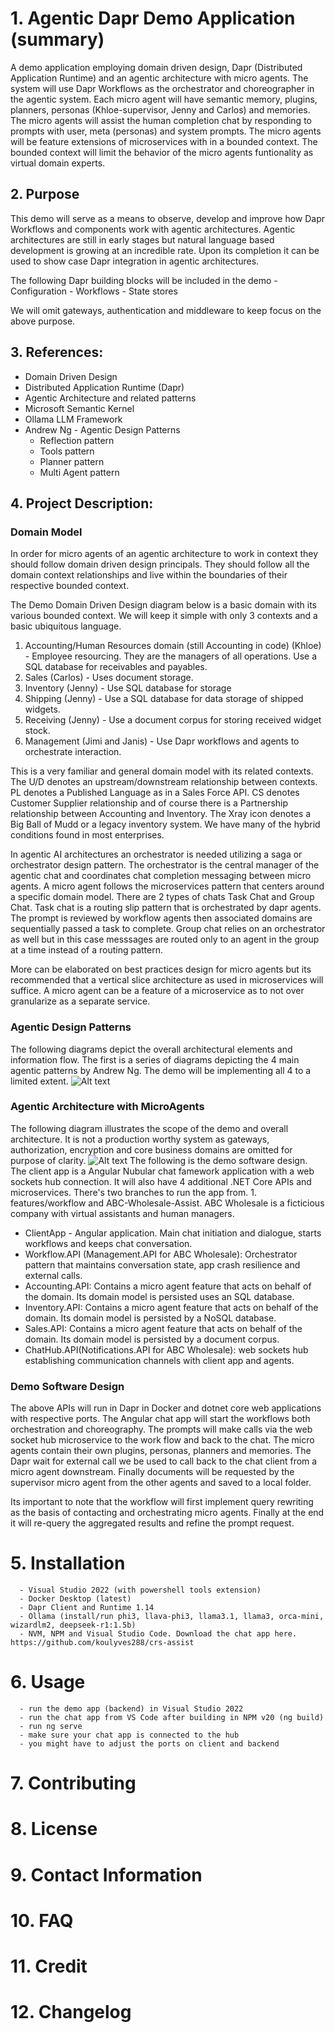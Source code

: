 # 1. Agentic Dapr Demo Application (summary)
A demo application employing domain driven design, Dapr (Distributed Application Runtime) and an agentic architecture with micro agents. The system will use Dapr Workflows as the orchestrator and choreographer in the agentic system. Each micro agent will have semantic memory, plugins, planners, personas (Khloe-supervisor, Jenny and Carlos) and memories. The micro agents will assist the human completion chat by responding to prompts with user, meta (personas) and system prompts. The micro agents will be feature extensions of microservices with in a bounded context. The bounded context will limit the behavior of the micro agents funtionality as virtual domain experts. 
## 2. Purpose 
This demo will serve as a means to observe, develop and improve how Dapr Workflows and components work with agentic architectures. Agentic architectures are still in early stages but natural language based development is growing at an incredible rate. Upon its completion it can be used to show case Dapr integration in agentic architectures. 

The following Dapr building blocks will be included in the demo
      - Configuration
      - Workflows
      - State stores

We will omit gateways, authentication and middleware to keep focus on the above purpose.
## 3. References:
- Domain Driven Design
- Distributed Application Runtime (Dapr)
- Agentic Architecture and related patterns
- Microsoft Semantic Kernel
- Ollama LLM Framework
- Andrew Ng - Agentic Design Patterns
    - Reflection pattern
    - Tools pattern
    - Planner pattern
    - Multi Agent pattern
## 4. Project Description:
### Domain Model
In order for micro agents of an agentic architecture to work in context they should follow domain driven design principals.
They should follow all the domain context relationships and live within the boundaries of their respective bounded context. 

The Demo Domain Driven Design diagram below is a basic domain with its various bounded context. We will keep it simple with only 3 contexts and a basic ubiquitous language.

  1. Accounting/Human Resources domain (still Accounting in code) (Khloe) - Employee resourcing. They are the managers of all operations. Use a SQL database for receivables and payables.
  2. Sales (Carlos) - Uses document storage.
  3. Inventory (Jenny) - Use SQL database for storage
  4. Shipping (Jenny) - Use a SQL database for data storage of shipped widgets.
  5. Receiving (Jenny) - Use a document corpus for storing received widget stock.
  6. Management (Jimi and Janis) - Use Dapr workflows and agents to orchestrate interaction.

This is a very familiar and general domain model with its related contexts. The U/D denotes an upstream/downstream relationship between contexts. PL denotes a Published Language as in a Sales Force API. CS denotes Customer Supplier relationship and of course there is a Partnership relationship between Accounting and Inventory. The Xray icon denotes a Big Ball of Mudd or a legacy inventory system. We have many of the hybrid conditions found in most enterprises.

In agentic AI architectures an orchestrator is needed utilizing a saga or orchestrator design pattern. 
The orchestrator is the central manager of the agentic chat and coordinates chat completion messaging between micro agents. A micro agent follows the microservices pattern that centers around a specific domain model. There are 2 types of chats Task Chat and Group Chat. Task chat is a routing slip pattern that is orchestrated by dapr agents. The prompt is reviewed by workflow agents then associated domains are sequentially passed a task to complete. Group chat relies on an orchestrator as well but in this case messsages are routed only to an agent in the group at a time instead of a routing pattern. 

More can be elaborated on best practices design for micro agents but its recommended that a vertical slice architecture as used in microservices will suffice. A micro agent can be a feature of a microservice as to not over granularize as a separate service.
### Agentic Design Patterns
The following diagrams depict the overall architectural elements and information flow. The first is a series of diagrams depicting the 4 main agentic patterns by Andrew Ng. The demo will be implementing all 4 to a limited extent.
![Alt text](agentic-design-patterns.png "agentic design patterns image for demo")
### Agentic Architecture with MicroAgents
The following diagram illustrates the scope of the demo and overall architecture. It is not a production worthy system as gateways, authorization, encryption and core business domains are omitted for purpose of clarity.
![Alt text](agenticarchdemo2.png "agentic architecture image for demo")
The following is the demo software design. The client app is a Angular Nubular chat famework application with a web sockets hub connection. It will also have 4 additional .NET Core APIs and microservices.
There's two branches to run the app from. 1. features/workflow and ABC-Wholesale-Assist. ABC Wholesale is a ficticious company with virtual assistants and human managers.

- ClientApp - Angular application. Main chat initiation and dialogue, starts workflows and keeps chat conversation.
- Workflow.API (Management.API for ABC Wholesale): Orchestrator pattern that maintains conversation state, app crash resilience and external calls.
- Accounting.API: Contains a micro agent feature that acts on behalf of the domain. Its domain model is persisted uses an SQL database.
- Inventory.API: Contains a micro agent feature that acts on behalf of the domain. Its domain model is persisted by a NoSQL database.
- Sales.API: Contains a micro agent feature that acts on behalf of the domain. Its domain model is persisted by a document corpus.
- ChatHub.API(Notifications.API for ABC Wholesale): web sockets hub establishing communication channels with client app and agents.
  
### Demo Software Design
The above APIs will run in Dapr in Docker and dotnet core web applications with respective ports. The Angular chat app will start the workflows both orchestration and choreography. The prompts will make calls via the web socket hub microservice to the work flow and back to the chat. The micro agents contain their own plugins, personas, planners and memories. The Dapr wait for external call we be used to call back to the chat client from a micro agent downstream. Finally documents will be requested by the supervisor micro agent from the other agents and saved to a local folder.

Its important to note that the workflow will first implement query rewriting as the basis of contacting and orchestrating micro agents. Finally at the end it will re-query the aggregated results and refine the prompt request.
# 5. Installation
      - Visual Studio 2022 (with powershell tools extension)
      - Docker Desktop (latest)
      - Dapr Client and Runtime 1.14
      - Ollama (install/run phi3, llava-phi3, llama3.1, llama3, orca-mini, wizardlm2, deepseek-r1:1.5b)
      - NVM, NPM and Visual Studio Code. Download the chat app here. https://github.com/koulyves288/crs-assist
# 6. Usage
      - run the demo app (backend) in Visual Studio 2022
      - run the chat app from VS Code after building in NPM v20 (ng build)
      - run ng serve
      - make sure your chat app is connected to the hub
      - you might have to adjust the ports on client and backend
# 7. Contributing
# 8. License
# 9. Contact Information
# 10. FAQ
# 11. Credit
# 12. Changelog
